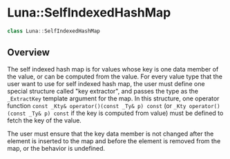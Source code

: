 # Luna::SelfIndexedHashMap
```c++
class Luna::SelfIndexedHashMap
```

## Overview
The self indexed hash map is for values whose key is one data member of the value, or can be computed from the value. For every value type that the user want to use for self indexed hash map, the user must define one special structure called "key extractor", and passes the type as the `_ExtractKey` template argument for the map. In this structure, one operator function `const _Kty& operator()(const _Ty& p) const` (or `_Kty operator()(const _Ty& p) const` if the key is computed from value) must be defined to fetch the key of the value.

The user must ensure that the key data member is not changed after the element is inserted to the map and before the element is removed from the map, or the behavior is undefined. 

